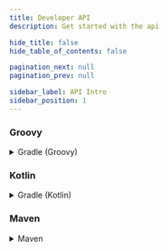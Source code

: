 ```yaml
---
title: Developer API
description: Get started with the api

hide_title: false
hide_table_of_contents: false

pagination_next: null
pagination_prev: null

sidebar_label: API Intro
sidebar_position: 1
---
```

### Groovy
<details>
 <summary>
   Gradle (Groovy)
 </summary>

```gradle
repositories {
    maven {
        url = "https://repo.crazycrew.us/releases"
    }
}
```

```gradle
dependencies {
    compileOnly "com.badbones69.crazyenvoys:crazyenvoys-paper-api:1.8.2"
}
```
</details>

### Kotlin
<details>
 <summary>
   Gradle (Kotlin)
 </summary>

```gradle
repositories {
    maven("https://repo.crazycrew.us/releases")
}
```

```gradle
dependencies {
    compileOnly("com.badbones69.crazyenvoys", "crazyenvoys-paper-api", "1.8.2")
}
```
</details>

### Maven
<details>
 <summary>
   Maven
 </summary>

```xml
<repository>
  <id>crazycrew-releases</id>
  <url>https://repo.crazycrew.us/releases</url>
</repository>
```

```xml
<dependency>
  <groupId>com.badbones69.crazyenvoys</groupId>
  <artifactId>crazyenvoys-paper-api</artifactId>
  <version>1.8.2</version>
  <scope>provided</scope>
 </dependency>
```
</details>